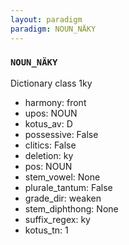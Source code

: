 ```yaml
---
layout: paradigm
paradigm: NOUN_NÄKY
---
```

### ` NOUN_NÄKY `

Dictionary class 1ky
* harmony: front
* upos: NOUN
* kotus_av: D
* possessive: False
* clitics: False
* deletion: ky
* pos: NOUN
* stem_vowel: None
* plurale_tantum: False
* grade_dir: weaken
* stem_diphthong: None
* suffix_regex: ky
* kotus_tn: 1
